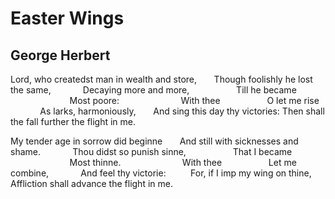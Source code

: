 # Easter Wings
## George Herbert
Lord, who createdst man in wealth and store,
      Though foolishly he lost the same,
            Decaying more and more,
                  Till he became
                        Most poore:
                        With thee
                  O let me rise
            As larks, harmoniously,
      And sing this day thy victories:
Then shall the fall further the flight in me.

My tender age in sorrow did beginne
      And still with sicknesses and shame.
            Thou didst so punish sinne,
                  That I became
                        Most thinne.
                        With thee
                  Let me combine,
            And feel thy victorie:
         For, if I imp my wing on thine,
Affliction shall advance the flight in me.